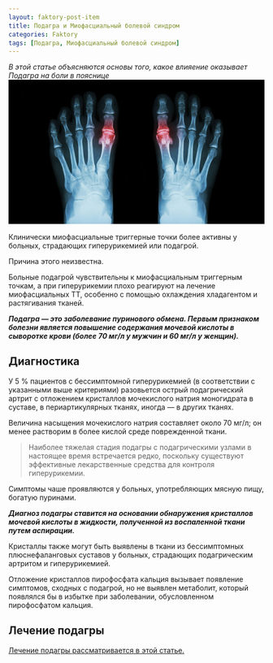```yaml
---
layout: faktory-post-item
title: Подагра и Миофасциальный болевой синдром
categories: Faktory
tags: [Подагра, Миофасциальный болевой синдром]
---
```


*В этой статье объясняются основы того, какое влияение оказывает Подагра на боли в пояснице*
![Подагра](/images/factory/other/podagra.jpg)

Клинически миофасциальные триггерные точки более активны у больных, страдающих гиперурикемией или подагрой. 

Причина этого неизвестна. 

Больные подагрой чувствительны к миофасциальным триггерным точкам, а при гиперурикемии плохо реагируют на лечение миофасциальных ТТ, особенно с помощью охлаждения хладагентом и растягивания тканей. 

***Подагра — это заболевание пуринового обмена. Первым признаком болезни является повышение содержания мочевой кислоты в сыворотке крови (более 70 мг/л у мужчин и 60 мг/л у женщин).***

## Диагностика 

У 5 % пациентов с бессимптомной гиперурикемией (в соответствии с указанными выше критериями) разовьется острый подагрический артрит с отложением кристаллов мочекислого натрия моногидрата в суставе, в периартикулярных тканях, иногда — в других тканях.

Величина насыщения мочекислого натрия составляет около 70 мг/л; он менее растворим в более кислой среде поврежденной ткани. 

> Наиболее тяжелая стадия подагры с подагрическими узлами в настоящее время встречается редко, поскольку существуют эффективные лекарственные средства для контроля гиперурикемии. 

Симптомы чаше проявляются у больных, употребляющих мясную пищу, богатую пуринами.

***Диагноз подагры ставится на основании обнаружения кристаллов мочевой кислоты в жидкости, полученной из воспаленной ткани путем аспирации.***

Кристаллы также могут быть выявлены в ткани из бессимптомных плюснефаланговых суставов у больных, страдающих подагрическим артритом и гиперурикемией.

Отложение кристаллов пирофосфата кальция вызывает появление симптомов, сходных с подагрой, но не выявлен метаболит, который появлялся бы в избытке при заболевании, обусловленном пирофосфатом кальция.



## Лечение подагры

<a href="https://prichiny.github.io/lechenie/podagra-med">Лечение подагры рассматривается в этой статье.</a>
